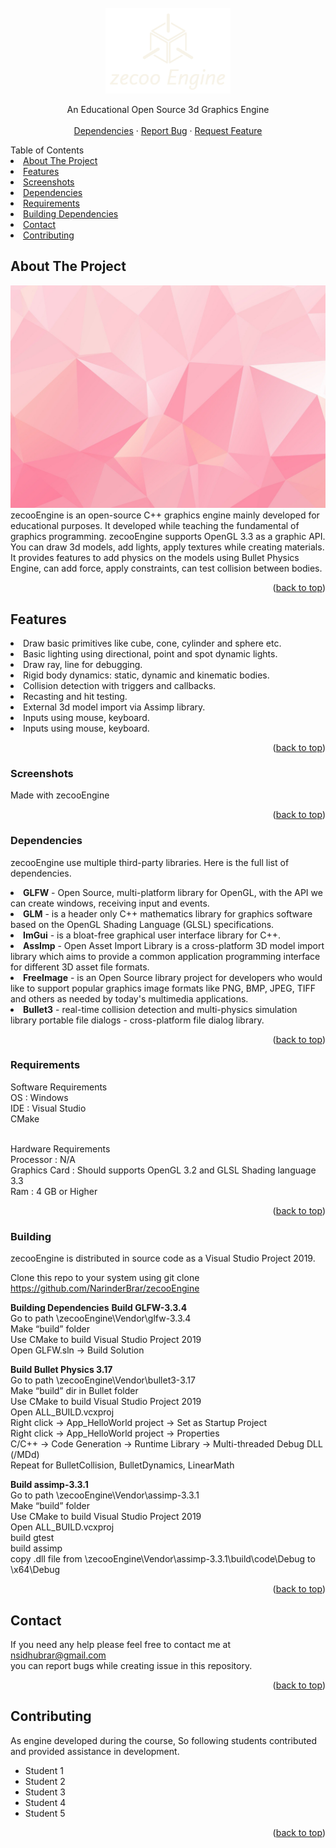 <div id="top"></div>

<!-- PROJECT LOGO -->
<br />
<div align="center">
  <a>
    <img src="images/logo.png" alt="Logo" width="200" height="137">
  </a>
  <p align="center">
    An Educational Open Source 3d Graphics Engine
    <br />
    <br />
    <a href="https://github.com/NarinderBrar/zecooEngine/tree/master/zecooEngine/Vendor">Dependencies</a>
    ·
    <a href="https://github.com/NarinderBrar/zecooEngine/issues">Report Bug</a>
    ·
    <a href="https://github.com/NarinderBrar/zecooEngine/issues">Request Feature</a>
  </p>
</div>


<!-- TABLE OF CONTENTS -->

<summary>Table of Contents</summary>
<li><a href="#about-the-project">About The Project</a></li>
<li><a href="#features">Features</a></li>
<li><a href="#screenshots">Screenshots</a></li>
<li><a href="#dependencies">Dependencies</a></li>
<li><a href="#requirements">Requirements</a></li>
<li><a href="#Building">Building Dependencies</a></li>
<li><a href="#contact">Contact</a></li>
<li><a href="#contributing">Contributing</a></li>

## About The Project
![Product Name Screen Shot][product-screenshot]
zecooEngine is an open-source C++ graphics engine mainly developed for educational purposes. It developed while teaching the fundamental of graphics programming. zecooEngine supports OpenGL 3.3 as a graphic API. You can draw 3d models, add lights, apply textures while creating materials. It provides features to add physics on the models using Bullet Physics Engine, can add force, apply constraints, can test collision between bodies.
<p align="right">(<a href="#top">back to top</a>)</p>

## Features
<li>Draw basic primitives like cube, cone, cylinder and sphere etc.</li>
<li>Basic lighting using directional, point and spot dynamic lights.</li>
<li>Draw ray, line for debugging.</li>
<li>Rigid body dynamics: static, dynamic and kinematic bodies.</li>
<li>Collision detection with triggers and callbacks.</li>
<li>Recasting and hit testing.</li>
<li>External 3d model import via Assimp library.</li>
<li>Inputs using mouse, keyboard.</li>
<li>Inputs using mouse, keyboard.</li>
<p align="right">(<a href="#top">back to top</a>)</p>

### Screenshots
Made with zecooEngine
<p align="right">(<a href="#top">back to top</a>)</p>

### Dependencies
zecooEngine use multiple third-party libraries. Here is the full list of dependencies.

<li><b>GLFW</b> - Open Source, multi-platform library for OpenGL, with the API we can create windows, receiving input and events. </li>
<li><b>GLM</b> - is a header only C++ mathematics library for graphics software based on the OpenGL Shading Language (GLSL) specifications. </li>
<li><b>ImGui</b> - is a bloat-free graphical user interface library for C++. </li>
<li><b>AssImp</b> - Open Asset Import Library is a cross-platform 3D model import library which aims to provide a common application programming interface for different 3D asset file formats.</li>
<li><b>FreeImage</b> - is an Open Source library project for developers who would like to support popular graphics image formats like PNG, BMP, JPEG, TIFF and others as needed by today's multimedia applications.</li>
<li><b>Bullet3</b> - real-time collision detection and multi-physics simulation library portable file dialogs - cross-platform file dialog library.</li>
<p align="right">(<a href="#top">back to top</a>)</p>

### Requirements
Software Requirements
<br/>OS : Windows
<br/>IDE : Visual Studio
<br/>CMake

<br/>Hardware Requirements
<br/>Processor : N/A
<br/>Graphics Card : Should supports OpenGL 3.2 and GLSL Shading language 3.3
<br/>Ram : 4 GB or Higher
<p align="right">(<a href="#top">back to top</a>)</p>

### Building
zecooEngine is distributed in source code as a Visual Studio Project 2019. 

Clone this repo to your system using 
git clone https://github.com/NarinderBrar/zecooEngine

<b>Building Dependencies</b>
<b>Build GLFW-3.3.4</b>
<br/>Go to path \zecooEngine\Vendor\glfw-3.3.4
<br/>Make “build” folder
<br/>Use CMake to build Visual Studio Project 2019
<br/>Open GLFW.sln -> Build Solution

<b>Build Bullet Physics 3.17 </b>
<br/>Go to path \zecooEngine\Vendor\bullet3-3.17
<br/>Make “build” dir in Bullet folder
<br/>Use CMake to build Visual Studio Project 2019
<br/>Open ALL_BUILD.vcxproj
<br/>Right click -> App_HelloWorld project -> Set as Startup Project
<br/>Right click -> App_HelloWorld project -> Properties
<br/>C/C++ -> Code Generation -> Runtime Library -> Multi-threaded Debug DLL (/MDd)
<br/>Repeat for BulletCollision, BulletDynamics, LinearMath

<b> Build assimp-3.3.1 </b>
<br/>Go to path \zecooEngine\Vendor\assimp-3.3.1
<br/>Make “build” folder
<br/>Use CMake to build Visual Studio Project 2019
<br/>Open ALL_BUILD.vcxproj
<br/>build gtest
<br/>build assimp
<br/>copy .dll file from \zecooEngine\Vendor\assimp-3.3.1\build\code\Debug to \x64\Debug
<p align="right">(<a href="#top">back to top</a>)</p>

## Contact
If you need any help please feel free to contact me at nsidhubrar@gmail.com
<br/>you can report bugs while creating issue in this repository. 
<p align="right">(<a href="#top">back to top</a>)</p>

## Contributing
As engine developed during the course, So following students contributed and provided assistance in development. 
- Student 1
- Student 2
- Student 3
- Student 4
- Student 5
<p align="right">(<a href="#top">back to top</a>)</p>

<!-- MARKDOWN LINKS & IMAGES -->
[product-screenshot]: images/productImage.jpg